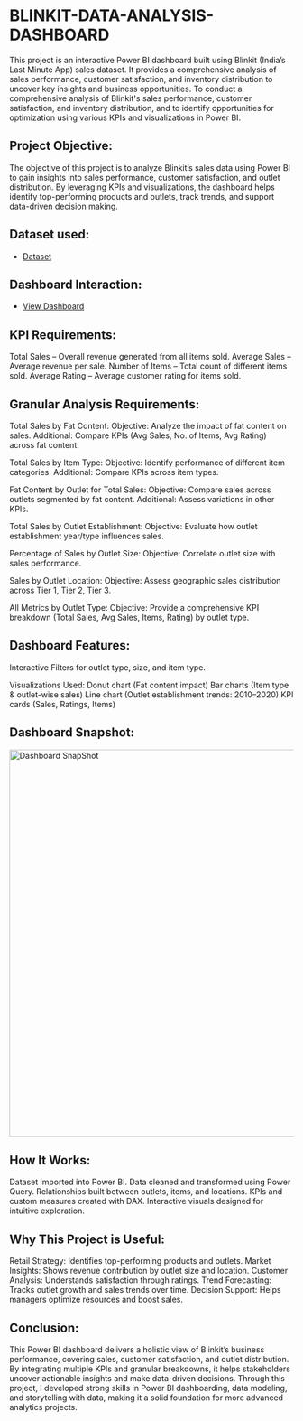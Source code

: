 # BLINKIT-DATA-ANALYSIS-DASHBOARD
This project is an interactive Power BI dashboard built using Blinkit (India’s Last Minute App) sales dataset. It provides a comprehensive analysis of sales performance, customer satisfaction, and inventory distribution to uncover key insights and business opportunities. To conduct a comprehensive analysis of Blinkit's sales performance, customer satisfaction, and inventory distribution, and to identify opportunities for optimization using various KPIs and visualizations in Power BI.

## Project Objective:
The objective of this project is to analyze Blinkit’s sales data using Power BI to gain insights into sales performance, customer satisfaction, and outlet distribution. By leveraging KPIs and visualizations, the dashboard helps identify top-performing products and outlets, track trends, and support data-driven decision making.

## Dataset used:
- <a href="https://github.com/hegdesakshi/BLINKIT-DATA-ANALYSIS-DASHBOARD/blob/main/BlinkIT%20Grocery%20Data.csv">Dataset</a>

## Dashboard Interaction:
- <a href="https://github.com/hegdesakshi/BLINKIT-DATA-ANALYSIS-DASHBOARD/blob/main/BLINKIT%20DASHBOARD.pbit">View Dashboard</a>

## KPI Requirements:

Total Sales – Overall revenue generated from all items sold.
Average Sales – Average revenue per sale.
Number of Items – Total count of different items sold.
Average Rating – Average customer rating for items sold.

## Granular Analysis Requirements:

Total Sales by Fat Content:
Objective: Analyze the impact of fat content on sales.
Additional: Compare KPIs (Avg Sales, No. of Items, Avg Rating) across fat content.

Total Sales by Item Type:
Objective: Identify performance of different item categories.
Additional: Compare KPIs across item types.

Fat Content by Outlet for Total Sales:
Objective: Compare sales across outlets segmented by fat content.
Additional: Assess variations in other KPIs.

Total Sales by Outlet Establishment:
Objective: Evaluate how outlet establishment year/type influences sales.

Percentage of Sales by Outlet Size:
Objective: Correlate outlet size with sales performance.

Sales by Outlet Location:
Objective: Assess geographic sales distribution across Tier 1, Tier 2, Tier 3.

All Metrics by Outlet Type:
Objective: Provide a comprehensive KPI breakdown (Total Sales, Avg Sales, Items, Rating) by outlet type.

## Dashboard Features:

Interactive Filters for outlet type, size, and item type.

Visualizations Used:
Donut chart (Fat content impact)
Bar charts (Item type & outlet-wise sales)
Line chart (Outlet establishment trends: 2010–2020)
KPI cards (Sales, Ratings, Items)

## Dashboard Snapshot:
<img width="1185" height="686" alt="Dashboard SnapShot" src="https://github.com/user-attachments/assets/5510af7c-d584-480b-85d4-2383ee921ba1" />


## How It Works:
Dataset imported into Power BI.
Data cleaned and transformed using Power Query.
Relationships built between outlets, items, and locations.
KPIs and custom measures created with DAX.
Interactive visuals designed for intuitive exploration.

## Why This Project is Useful:
Retail Strategy: Identifies top-performing products and outlets.
Market Insights: Shows revenue contribution by outlet size and location.
Customer Analysis: Understands satisfaction through ratings.
Trend Forecasting: Tracks outlet growth and sales trends over time.
Decision Support: Helps managers optimize resources and boost sales.

## Conclusion:

This Power BI dashboard delivers a holistic view of Blinkit’s business performance, covering sales, customer satisfaction, and outlet distribution. By integrating multiple KPIs and granular breakdowns, it helps stakeholders uncover actionable insights and make data-driven decisions.
Through this project, I developed strong skills in Power BI dashboarding, data modeling, and storytelling with data, making it a solid foundation for more advanced analytics projects.
